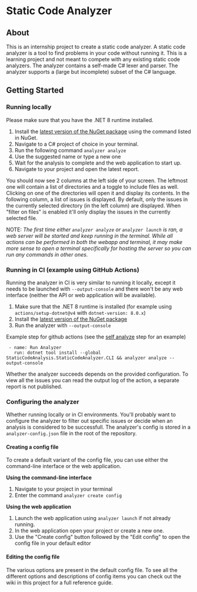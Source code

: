 # Static Code Analyzer

## About
This is an internship project to create a static code analyzer. A static code analyzer is a tool to find problems in your code without running it.
This is a learning project and not meant to compete with any existing static code analyzers.
The analyzer contains a self-made C# lexer and parser. The analyzer supports a (large but incomplete) subset of the C# language.

## Getting Started

### Running locally
Please make sure that you have the .NET 8 runtime installed.

1) Install the [latest version of the NuGet package](https://www.nuget.org/packages/StaticCodeAnalysis.StaticCodeAnalyzer.CLI/) using the command listed in NuGet.
2) Navigate to a C# project of choice in your terminal.
3) Run the following command `analyzer analyze`
4) Use the suggested name or type a new one
5) Wait for the analysis to complete and the web application to start up.
6) Navigate to your project and open the latest report.

You should now see 2 columns at the left side of your screen. The leftmost one will contain a list of directories and a toggle to include files as well. Clicking on one of the directories will open it and display its contents.
In the following column, a list of issues is displayed. By default, only the issues in the currently selected directory (in the left column) are displayed. 
When "filter on files" is enabled it'll only display the issues in the currently selected file.

NOTE: *The first time either `analyzer analyze` or `analyzer launch` is ran, a web server will be started and keep running in the terminal. While all actions can be performed in both the webapp and terminal,
it may make more sense to open a terminal specifically for hosting the server so you can run any commands in other ones.*

### Running in CI (example using GitHub Actions)

Running the analyzer in CI is very similar to running it locally, except it needs to be launched with `--output-console` and there won't be any web interface (neither the API or web application will be available).

1) Make sure that the .NET 8 runtime is installed (for example using `actions/setup-dotnet@v4` with `dotnet-version: 8.0.x`)
1) Install the [latest version of the NuGet package](https://www.nuget.org/packages/StaticCodeAnalysis.StaticCodeAnalyzer.CLI/)
2) Run the analyzer with `--output-console`

Example step for github actions (see the [self analyze](https://github.com/Noah-Dekens1/StaticCodeAnalyzer/blob/main/.github/workflows/self-analyze.yml) step for an example)
```
 - name: Run Analyzer
   run: dotnet tool install --global StaticCodeAnalysis.StaticCodeAnalyzer.CLI && analyzer analyze --output-console
```

Whether the analyzer succeeds depends on the provided configuration. To view all the issues you can read the output log of the action, a separate report is not published.

### Configuring the analyzer

Whether running locally or in CI environments. You'll probably want to configure the analyzer to filter out specific issues or decide when an analysis is considered to be successfull.
The analyzer's config is stored in a `analyzer-config.json` file in the root of the repository.

#### Creating a config file
To create a default variant of the config file, you can use either the command-line interface or the web application.

**Using the command-line interface**
1) Navigate to your project in your terminal
2) Enter the command `analyzer create config`

**Using the web application**
1) Launch the web application using `analyzer launch` if not already running.
2) In the web application open your project or create a new one.
3) Use the "Create config" button followed by the "Edit config" to open the config file in your default editor

#### Editing the config file
The various options are present in the default config file. To see all the different options and descriptions of config items you can check out the wiki in this project for a full reference guide.
